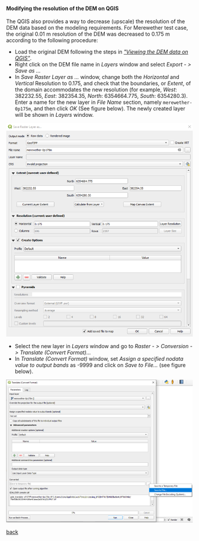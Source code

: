 #### Modifying the resolution of the DEM on QGIS

The QGIS also provides a way to decrease (upscale) the resolution of the DEM data based on the modeling requirements. For Merewether test case, the original 0.01 m resolution of the DEM was decreased to 0.175 m according to the following procedure:  
-	Load the original DEM following the steps in [_"Viewing the DEM data on QGIS"_](/Merewether2-1.md).
- Right click on the DEM file name in *Layers* window and select *Export - > Save as …*
-	In *Save Raster Layer as …* window, change both the *Horizontal* and *Vertical* Resolution to 0.175, and check that the boundaries, or *Extent*, of the domain accommodates the new resolution (for example, *West*: 382232.55, *East*: 382354.35, *North*: 6354664.775, *South*: 6354280.3). Enter a name for the new layer in *File Name* section, namely `merewether-0p175m`, and then click *OK* (See figure below). The newly created layer will be shown in *Layers* window.

![image](/Figures/mer5.png)

- Select the new layer in *Layers* window and go to *Raster - > Conversion - > Translate (Convert Format)...*
-	In *Translate (Convert Format)* window, set *Assign a specified nodata value to output bands* as -9999 and click on *Save to File…* (see figure below).

![image](/Figures/mer6.png)



[back](/Merewether2.md)
